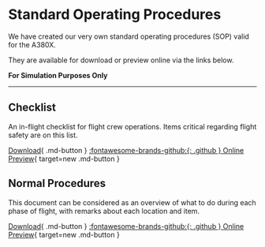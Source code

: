 # Standard Operating Procedures

We have created our very own standard operating procedures (SOP) valid for the A380X.

They are available for download or preview online via the links below.

**For Simulation Purposes Only**

---

## Checklist

An in-flight checklist for flight crew operations. Items critical regarding flight safety are on this list.

[Download](assets/sop/FBW_A380X_Checklist.pdf){ .md-button } 
[:fontawesome-brands-github:{: .github } Online Preview](https://github.com/flybywiresim/docs/blob/primary/docs/pilots-corner/a380x/assets/sop/FBW_A380X_Checklist.pdf){ target=new .md-button }

## Normal Procedures

This document can be considered as an overview of what to do during each phase of flight, with remarks about each location and item.

[Download](assets/sop/FBW_A380X_SOP.pdf){ .md-button } 
[:fontawesome-brands-github:{: .github } Online Preview](https://github.com/flybywiresim/docs/blob/primary/docs/pilots-corner/a380x/assets/sop/FBW_A380X_SOP.pdf){ target=new .md-button }


